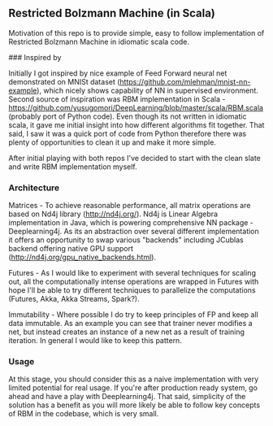 ## Restricted Bolzmann Machine (in Scala)

Motivation of this repo is to provide simple, easy to follow implementation of Restricted Bolzmann Machine in idiomatic
scala code.

### Inspired by

Initially I got inspired by nice example of Feed Forward neural net demonstrated on MNISt dataset (https://github.com/mlehman/mnist-nn-example),
which nicely shows capability of NN in supervised environment. Second source of inspiration was RBM implementation in Scala - https://github.com/yusugomori/DeepLearning/blob/master/scala/RBM.scala (probably port of Python code).
Even though its not written in idiomatic scala, it gave me initial insight into how different algorithms fit together. That said,
I saw it was a quick port of code from Python therefore there was plenty of opportunities to clean it up and make it more simple.

After initial playing with both repos I've decided to start with the clean slate and write RBM implementation myself.

### Architecture

Matrices - To achieve reasonable performance, all matrix operations are based on Nd4j library (http://nd4j.org/). Nd4j is Linear Algebra
implementation in Java, which is powering comprehensive NN package - Deeplearning4j. As its an abstraction over several
different implementation it offers an opportunity to swap various "backends" including JCublas backend offering native GPU support (http://nd4j.org/gpu_native_backends.html).

Futures - As I would like to experiment with several techniques for scaling out, all the computationally intense operations
are wrapped in Futures with hope I'll be able to try different techniques to parallelize the computations (Futures, Akka, Akka Streams, Spark?).

Immutability - Where possible I do try to keep principles of FP and keep all data immutable. As an example you can see that
trainer never modifies a net, but instead creates an instance of a new net as a result of training iteration. In general
I would like to keep this pattern.

### Usage

At this stage, you should consider this as a naive implementation with very limited potential for real usage. If you're after production ready
system, go ahead and have a play with Deeplearning4j. That said, simplicity of the solution has a benefit as you will more
likely be able to follow key concepts of RBM in the codebase, which is very small.




